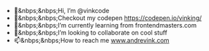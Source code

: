 - 👋&nbps;&nbps;Hi, I’m @vinkcode
- 👀&nbps;&nbps;Checkout my codepen https://codepen.io/vinking/
- 🌱&nbps;&nbps;I’m currently learning from frontendmasters.com
- 💞️&nbps;&nbps;I’m looking to collaborate on cool stuff
- 📫&nbps;&nbps;How to reach me www.andrevink.com

<!---
vinkcode/vinkcode is a ✨ special ✨ repository because its `README.md` (this file) appears on your GitHub profile.
You can click the Preview link to take a look at your changes.
--->
